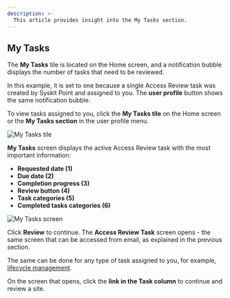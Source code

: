 ```yaml
---
description: >-
  This article provides insight into the My Tasks section.
---
```



## My Tasks

The **My Tasks** tile is located on the Home screen, and a notification bubble displays the number of tasks that need to be reviewed.

In this example, it is set to one because a single Access Review task was created by Syskit Point and assigned to you. The **user profile** button shows the same notification bubble.

To view tasks assigned to you, click the **My Tasks tile** on the Home screen or the **My Tasks section** in the user profile menu.

![My Tasks tile](../../.gitbook/assets/permissions-review\_my-tasks-tile.png)

**My Tasks** screen displays the active Access Review task with the most important information:

* **Requested date (1)**
* **Due date (2)**
* **Completion progress (3)**
* **Review button (4)**
* **Task categories (5)**
* **Completed tasks categories (6)**

![My Tasks screen](../../.gitbook/assets/access-review\_my-tasks.png)

Click **Review** to continue. The **Access Review Task** screen opens - the same screen that can be accessed from email, as explained in the previous section.

The same can be done for any type of task assigned to you, for example, [lifecycle management](../resolve-governance-tasks/lifecycle-management.md).  

On the screen that opens, click the **link in the Task column** to continue and review a site.
